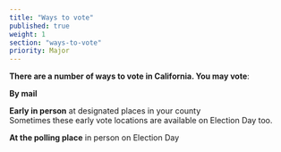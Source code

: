 ```yaml
---
title: "Ways to vote"
published: true
weight: 1
section: "ways-to-vote"
priority: Major
---
```

**There are a number of ways to vote in California. You may vote**:  

**By mail**   

**Early in person** at designated places in your county  
Sometimes these early vote locations are available on Election Day too.  

**At the polling place** in person on Election Day
